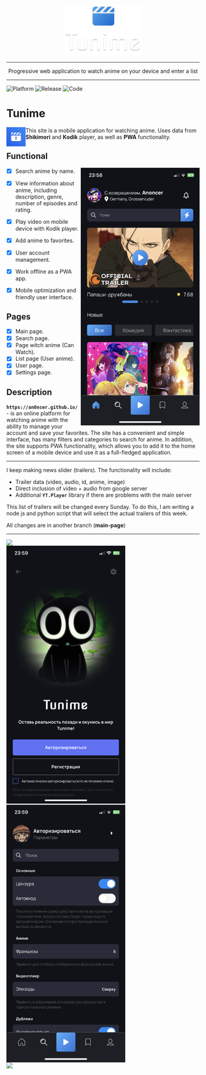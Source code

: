 <p align="center"><img src="https://github.com/AN0NCER/resources/raw/main/github-logo.png" width="200px" /></p>

______

<p align="center">Progressive web application to watch anime on your device and enter a list</p>

___


![Platform](https://img.shields.io/badge/platform-ios%20%7C%20android-brightgreen)
![Release](https://img.shields.io/github/v/release/AN0NCER/an0ncer.github.io)
![Code](https://img.shields.io/github/languages/top/AN0NCER/an0ncer.github.io)

# Tunime

<img src="./images/icons/logo-x512-o.png" align="left" width="50" />

This site is a mobile application for watching anime. Uses data from **Shikimori** and **Kodik** player, as well as **PWA** functionality.

## Functional

<img src="https://raw.githubusercontent.com/AN0NCER/resources/main/screenshot_1.PNG" align="right" width="310">

- [X] Search anime by name.
- [X] View information about anime, including description, genre, number of episodes and rating.
- [X] Play video on mobile device with Kodik player.
- [X] Add anime to favorites.
- [X] User account management.
- [X] Work offline as a PWA app.
- [X] Mobile optimization and friendly user interface.


## Pages

- [X] Main page.
- [X] Search page.
- [X] Page witch anime (Can Watch).
- [X] List page (User anime).
- [X] User page.
- [X] Settings page.

## Description

**`https://an0ncer.github.io/`** - is an online platform for watching anime with the ability to manage your account and save your favorites. The site has a convenient and simple interface, has many filters and categories to search for anime. In addition, the site supports PWA functionality, which allows you to add it to the home screen of a mobile device and use it as a full-fledged application.

---

I keep making news slider (trailers). The functionality will include:

- Trailer data (video, audio, id, anime, image)
- Direct inclusion of video + audio from google server
- Additional **`YT.Player`** library if there are problems with the main server

This list of trailers will be changed every Sunday. To do this, I am writing a node js and python script that will select the actual trailers of this week.

All changes are in another branch (**main-page**)
___

<img src="https://raw.githubusercontent.com/AN0NCER/resources/main/screenshot_2.PNG" align="left" width="310">
<img src="https://raw.githubusercontent.com/AN0NCER/resources/main/screenshot_3.PNG" align="lefy" width="310">
<img src="https://raw.githubusercontent.com/AN0NCER/resources/main/screenshot_4.PNG" align="left" width="310">
<img src="https://raw.githubusercontent.com/AN0NCER/resources/main/screenshot_5.PNG" align="left" width="310">